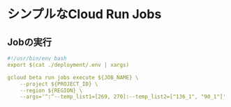 # シンプルなCloud Run Jobs

## Jobの実行
```yaml
#!/usr/bin/env bash
export $(cat ./deployment/.env | xargs)

gcloud beta run jobs execute ${JOB_NAME} \
    --project ${PROJECT_ID} \
    --region ${REGION} \
    --args='^:^--temp_list1=[269, 270]:--temp_list2=["136_1", "90_1"]'
```